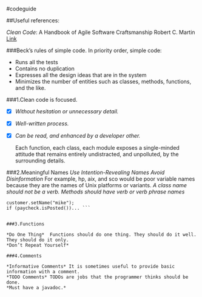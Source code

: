 #codeguide

##Useful references:

*Clean Code*: A Handbook of Agile Software Craftsmanship Robert C. Martin
[Link](http://ricardogeek.com/docs/clean_code.pdf)

###Beck’s rules of simple code. In priority order, simple code: 
- Runs all the tests 
- Contains no duplication 
- Expresses all the design ideas that are in the system 
- Minimizes the number of entities such as classes, methods, functions, and the like.

###1.Clean code is focused.

- [x] *Without hesitation or unnecessary detail.* 
- [x] *Well-written process.*
- [x] *Can be read, and enhanced by a developer other.*
  
	Each function, each class, each module exposes a single-minded attitude that remains entirely undistracted, and unpolluted, by the surrounding details.

###2.Meaningful Names
*Use Intention-Revealing Names*
*Avoid Disinformation* For example, hp, aix, and sco would be poor variable names because they are the names of Unix platforms or variants. 
*A class name should not be a verb.*
*Methods should have verb or verb phrase names*
``` string name = employee.getName(); 
customer.setName("mike"); 
if (paycheck.isPosted())... ``` 


###3.Functions

*Do One Thing*  Functions should do one thing. They should do it well. They should do it only.
*Don’t Repeat Yourself*

###4.Comments

*Informative Comments* It is sometimes useful to provide basic information with a comment. 
*TODO Comments* TODOs are jobs that the programmer thinks should be done.
*Must have a javadoc.*
